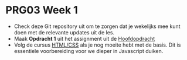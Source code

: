 # PRG03 Week 1
- Check deze Git repository uit om te zorgen dat je wekelijks mee kunt doen met de
relevante updates uit de les.
- Maak **Opdracht 1** uit het assignment uit de [Hoofdopdracht](../assignment)
- Volg de cursus [HTML/CSS](https://www.pluralsight.com/interactive-courses/html-css-basic-website)
als je nog moeite hebt met de basis. Dit is essentiele voorbereiding voor we dieper
in Javascript duiken.
